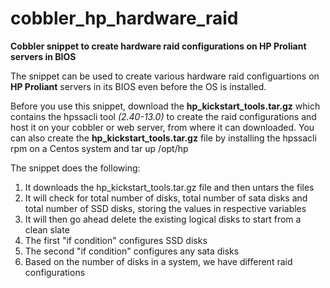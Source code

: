 # cobbler_hp_hardware_raid

**Cobbler snippet to create hardware raid configurations on HP Proliant servers in BIOS**

The snippet can be used to create various hardware raid configuartions on **HP Proliant** servers in its BIOS even before the OS is installed.

Before you use this snippet, download the **hp_kickstart_tools.tar.gz** which contains the hpssacli tool _(2.40-13.0)_ to create the raid configurations and host it on your cobbler or web server, from where it can downloaded. You can also create the **hp_kickstart_tools.tar.gz** file by installing the hpssacli rpm on a Centos system and tar up /opt/hp

The snippet does the following:
  1) It downloads the hp_kickstart_tools.tar.gz file and then untars the files
  2) It will check for total number of disks, total number of sata disks and total number of SSD disks, storing the values in respective variables
  3) It will then go ahead delete the existing logical disks to start from a clean slate
  4) The first "if condition" configures SSD disks
  5) The second "if condition" configures any sata disks
  5) Based on the number of disks in a system, we have different raid configurations
